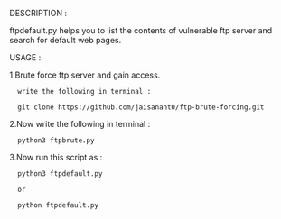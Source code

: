 DESCRIPTION :

ftpdefault.py helps you to list the contents of vulnerable ftp server and search for default web pages.

USAGE :

1.Brute force ftp server and gain access.
      
      write the following in terminal :
      
      git clone https://github.com/jaisanant0/ftp-brute-forcing.git
      

2.Now write the following in terminal :

      python3 ftpbrute.py


3.Now run this script as :
      
      python3 ftpdefault.py
      
      or
      
      python ftpdefault.py
      
      
